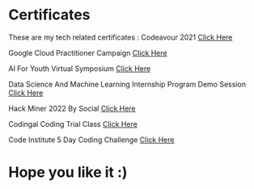 # Certificates
These are my tech related certificates :
Codeavour 2021 [Click Here](https://drive.google.com/file/d/1trGJZL4palLi0tUjMt1afA6KYQTdoXPN/view?usp=sharing)

Google Cloud Practitioner Campaign [Click Here](https://drive.google.com/file/d/1At4jGbsRscb6HymY5rionP1hNcpQjq34/view?usp=sharing)

AI For Youth Virtual Symposium [Click Here](https://drive.google.com/file/d/1T1vNpdwiFrZRGQ-JwVOpSBzY2TBeL2jV/view?usp=sharing)

Data Science And Machine Learning Internship Program Demo Session [Click Here](https://drive.google.com/file/d/1JQFgRpHYQla29X8Yt4HxFP_IrYuQMop9/view?usp=sharing)

Hack Miner 2022 By Social [Click Here](https://drive.google.com/file/d/1QGaEIU5e3wXaWEdSLhcj92s9xAjUgrsR/view?usp=sharing)

Codingal Coding Trial Class [Click Here](https://drive.google.com/file/d/1VBTCUOQ6thJEFatR495-5M5MP82Ht1-7/view?usp=sharing)

Code Institute 5 Day Coding Challenge [Click Here](https://drive.google.com/file/d/1d9tVMJEWqUC860LB4BvalCRImL6ET0-2/view?usp=sharing)
# Hope you like it :)
